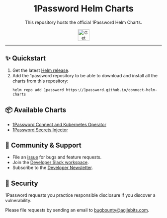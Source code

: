 <!-- Image sourced from https://blog.1password.com/introducing-secrets-automation/ -->
<img alt="" role="img" src="https://blog.1password.com/posts/2021/secrets-automation-launch/header.svg"/>

<div align="center">
	<h1>1Password Helm Charts</h1>
	<p>This repository hosts the official 1Password Helm Charts.</p>
	<a href="/QUICKSTART.md">
		<img alt="Get started" src="https://user-images.githubusercontent.com/45081667/226940040-16d3684b-60f4-4d95-adb2-5757a8f1bc15.png" height="37"/>
	</a>
</div>

---

## ✨ Quickstart

1. Get the latest [Helm release](https://github.com/kubernetes/helm#install).
2. Add the 1password repository to be able to download and install all the charts from this repository:
   ```
   helm repo add 1password https://1password.github.io/connect-helm-charts
   ```

## 📦 Available Charts

- [1Password Connect and Kubernetes Operator](./charts/connect)
- [1Password Secrets Injector](./charts/secrets-injector)

## 💙 Community & Support

- File an [issue](https://github.com/1Password/connect-helm-charts/issues) for bugs and feature requests.
- Join the [Developer Slack workspace](https://join.slack.com/t/1password-devs/shared_invite/zt-1halo11ps-6o9pEv96xZ3LtX_VE0fJQA).
- Subscribe to the [Developer Newsletter](https://1password.com/dev-subscribe/).

## 🔐 Security

1Password requests you practice responsible disclosure if you discover a vulnerability.

Please file requests by sending an email to bugbounty@agilebits.com.
